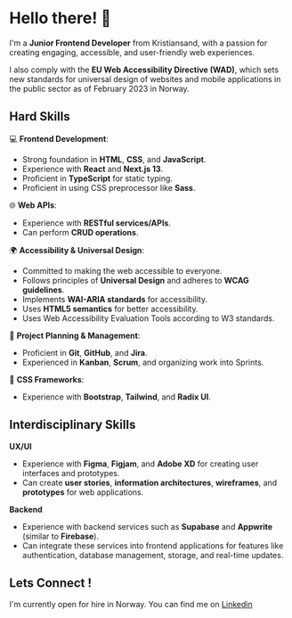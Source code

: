 # Hello there! 👋
  I'm a **Junior Frontend Developer** from Kristiansand, with a passion for creating engaging, accessible, and user-friendly web experiences. 

I also comply with the **EU Web Accessibility Directive (WAD)**, which sets new standards for universal design of websites and mobile applications in the public sector as of February 2023 in Norway.

## Hard Skills

💻 **Frontend Development**: 
- Strong foundation in **HTML**, **CSS**, and **JavaScript**.
- Experience with **React** and **Next.js 13**.
- Proficient in **TypeScript** for static typing.
- Proficient in using CSS preprocessor like **Sass**.

🌐 **Web APIs**: 
- Experience with **RESTful services/APIs**.
- Can perform **CRUD operations**.

🌍 **Accessibility & Universal Design**: 
- Committed to making the web accessible to everyone.
- Follows principles of **Universal Design** and adheres to **WCAG guidelines**.
- Implements **WAI-ARIA standards** for accessibility.
- Uses **HTML5 semantics** for better accessibility.
- Uses Web Accessibility Evaluation Tools according to W3 standards.

📝 **Project Planning & Management**: 
- Proficient in **Git**, **GitHub**, and **Jira**.
- Experienced in **Kanban**, **Scrum**, and organizing work into Sprints.

🎨 **CSS Frameworks**: 
- Experience with **Bootstrap**, **Tailwind**, and **Radix UI**.

## Interdisciplinary Skills 
**UX/UI**
- Experience with **Figma**, **Figjam**, and **Adobe XD** for creating user interfaces and prototypes.
- Can create **user stories**, **information architectures**, **wireframes**, and **prototypes** for web applications.

**Backend**
- Experience with backend services such as **Supabase** and **Appwrite** (similar to **Firebase**).
- Can integrate these services into frontend applications for features like authentication, database management, storage, and real-time updates.

## Lets Connect ! 
I'm currently open for hire in Norway. You can find me on [Linkedin](https://www.linkedin.com/in/richie-botteri-1aab8b82/)
